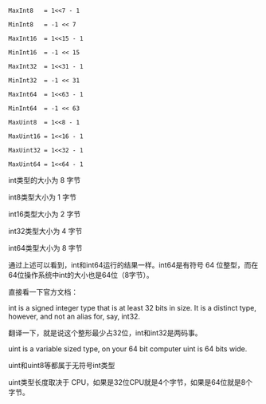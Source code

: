 	MaxInt8   = 1<<7 - 1

	MinInt8   = -1 << 7

	MaxInt16  = 1<<15 - 1

	MinInt16  = -1 << 15

	MaxInt32  = 1<<31 - 1

	MinInt32  = -1 << 31

	MaxInt64  = 1<<63 - 1

	MinInt64  = -1 << 63

	MaxUint8  = 1<<8 - 1

	MaxUint16 = 1<<16 - 1

	MaxUint32 = 1<<32 - 1

	MaxUint64 = 1<<64 - 1





  int类型的大小为 8 字节

  int8类型大小为 1 字节

  int16类型大小为 2 字节

  int32类型大小为 4 字节

  int64类型大小为 8 字节







通过上述可以看到，int和int64运行的结果一样。int64是有符号 64 位整型，而在64位操作系统中int的大小也是64位（8字节）。



直接看一下官方文档：

int is a signed integer type that is at least 32 bits in size. It is a distinct type, however, and not an alias for, say, int32.



翻译一下，就是说这个整形最少占32位，int和int32是两码事。



uint is a variable sized type, on your 64 bit computer uint is 64 bits wide.

uint和uint8等都属于无符号int类型

uint类型长度取决于 CPU，如果是32位CPU就是4个字节，如果是64位就是8个字节。





